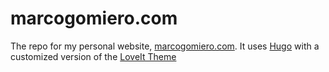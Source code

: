 # marcogomiero.com
The repo for my personal website, [marcogomiero.com](https://www.marcogomiero.com/). It uses [Hugo](https://gohugo.io) with a customized version of the [LoveIt Theme](https://themes.gohugo.io/loveit/)